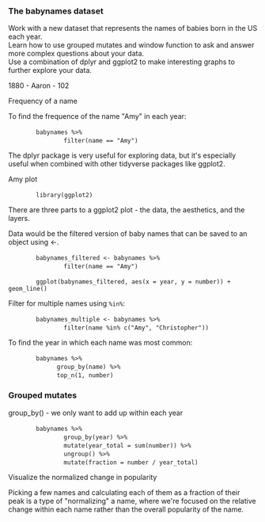### The babynames dataset  

Work with a new dataset that represents the names of babies born in the US each year.  
Learn how to use grouped mutates and window function to ask and answer more complex questions about your data.  
Use a combination of dplyr and ggplot2 to make interesting graphs to further explore your data.  

1880 - Aaron - 102  

Frequency of a name  

To find the frequence of the name "Amy" in each year:  

&emsp;&emsp;&emsp;&emsp;` babynames %>% `  
&emsp;&emsp;&emsp;&emsp;&emsp;&emsp;&emsp;&emsp;` filter(name == "Amy") `  

The dplyr package is very useful for exploring data, but it's especially useful when combined with other tidyverse packages like ggplot2.

Amy plot  

&emsp;&emsp;&emsp;&emsp;` library(ggplot2) `  

There are three parts to a ggplot2 plot - the data, the aesthetics, and the layers.  

Data would be the filtered version of baby names that  can be saved to an object using <-.  

&emsp;&emsp;&emsp;&emsp;` babynames_filtered <- babynames %>% `  
&emsp;&emsp;&emsp;&emsp;&emsp;&emsp;&emsp;&emsp;` filter(name == "Amy") `  

&emsp;&emsp;&emsp;&emsp;` ggplot(babynames_filtered, aes(x = year, y = number)) + geom_line() `   

Filter for multiple names using ` %in% `:    

&emsp;&emsp;&emsp;&emsp;` babynames_multiple <- babynames %>% `  
&emsp;&emsp;&emsp;&emsp;&emsp;&emsp;&emsp;&emsp;` filter(name %in% c("Amy", "Christopher")) `  

To find the year in which each name was most common:  

&emsp;&emsp;&emsp;&emsp;` babynames %>% `  
&emsp;&emsp;&emsp;&emsp;&emsp;&emsp;&emsp;` group_by(name) %>% `  
&emsp;&emsp;&emsp;&emsp;&emsp;&emsp;&emsp;` top_n(1, number) `  

### Grouped mutates  

group_by() - we only want to add up within each year  

&emsp;&emsp;&emsp;&emsp;` babynames %>% `  
&emsp;&emsp;&emsp;&emsp;&emsp;&emsp;&emsp;&emsp;` group_by(year) %>% `  
&emsp;&emsp;&emsp;&emsp;&emsp;&emsp;&emsp;&emsp;` mutate(year_total = sum(number)) %>% `  
&emsp;&emsp;&emsp;&emsp;&emsp;&emsp;&emsp;&emsp;` ungroup() %>% `  
&emsp;&emsp;&emsp;&emsp;&emsp;&emsp;&emsp;&emsp;` mutate(fraction = number / year_total) `  

Visualize the normalized change in popularity  

Picking a few names and calculating each of them as a fraction of their peak is a type of "normalizing" a name, where we're focused on the relative change within each name rather than the overall popularity of the name.
